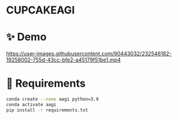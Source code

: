# CUPCAKEAGI

# ✨ Demo



https://user-images.githubusercontent.com/90443032/232546182-19258002-755d-43cc-bfe2-a45179f51be1.mp4



# 🚨 Requirements

```sh
conda create --name aagi python=3.9
conda activate aagi
pip install -r requirements.txt
```
